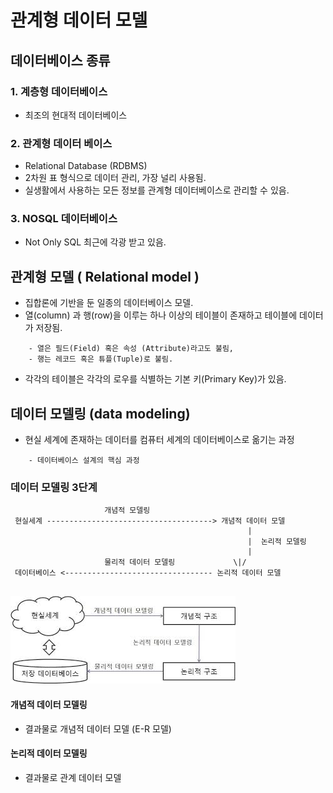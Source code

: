 관계형 데이터 모델
====================

## 데이터베이스 종류

### 1. 계층형 데이터베이스 

* 최조의 현대적 데이터베이스

### 2. 관계형 데이터 베이스 

* Relational Database (RDBMS)
* 2차원 표 형식으로 데이터 관리, 가장 널리 사용됨.
* 실생활에서 사용하는 모든 정보를 관계형 데이터베이스로 관리할 수 있음.

### 3. NOSQL 데이터베이스

* Not Only SQL 최근에 각광 받고 있음.

## 관계형 모델 ( Relational model )

* 집합론에 기반을 둔 일종의 데이터베이스 모델.
* 열(column) 과 행(row)을 이루는 하나 이상의 테이블이 존재하고 테이블에 데이터가 저장됨.

```
    - 열은 필드(Field) 혹은 속성 (Attribute)라고도 불림,
    - 행는 레코드 혹은 튜플(Tuple)로 불림.
```

* 각각의 테이블은 각각의 로우를 식별하는 기본 키(Primary Key)가 있음.

## 데이터 모델링 (data modeling)

* 현실 세계에 존재하는 데이터를 컴퓨터 세계의 데이터베이스로 옮기는 과정

```
    - 데이터베이스 설계의 핵심 과정
```

### 데이터 모델링 3단계

```
                     개념적 모델링
 현실세계 -------------------------------------> 개념적 데이터 모델
                                                     |
                                                     |  논리적 모델링
                                                     |
                     물리적 데이터 모델링             \|/
 데이터베이스 <--------------------------------- 논리적 데이터 모델   
 
```

![alt](/assets/images/post/Database/데이터모델링3단계.jfif)

#### 개념적 데이터 모델링

* 결과물로 개념적 데이터 모델 (E-R 모델)

#### 논리적 데이터 모델링

* 결과물로 관계 데이터 모델



